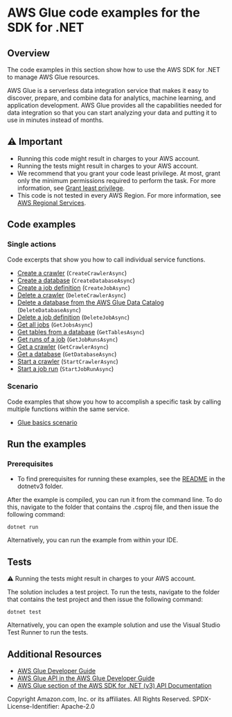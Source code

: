 # AWS Glue code examples for the SDK for .NET

## Overview
The code examples in this section show how to use the AWS SDK for .NET to manage AWS Glue resources.

AWS Glue is a serverless data integration service that makes it easy to discover, prepare, and combine data for analytics, machine learning, and application development. AWS Glue provides all the capabilities needed for data integration so that you can start analyzing your data and putting it to use in minutes instead of months.

## ⚠️ Important
* Running this code might result in charges to your AWS account.
* Running the tests might result in charges to your AWS account.
* We recommend that you grant your code least privilege. At most, grant only the minimum permissions required to perform the task. For more information, see [Grant least privilege](https://docs.aws.amazon.com/IAM/latest/UserGuide/best-practices.html#grant-least-privilege).
* This code is not tested in every AWS Region. For more information, see [AWS Regional Services](https://aws.amazon.com/about-aws/global-infrastructure/regional-product-services).

## Code examples

### Single actions
Code excerpts that show you how to call individual service functions.

- [Create a crawler](scenarios/Glue_Basics_Scenario/Glue_Basics/GlueMethods.cs) (`CreateCrawlerAsync`)
- [Create a database](scenarios/Glue_Basics_Scenario/Glue_Basics/GlueMethods.cs) (`CreateDatabaseAsync`)
- [Create a job definition](scenarios/Glue_Basics_Scenario/Glue_Basics/GlueMethods.cs) (`CreateJobAsync`)
- [Delete a crawler](scenarios/Glue_Basics_Scenario/Glue_Basics/GlueMethods.cs) (`DeleteCrawlerAsync`)
- [Delete a database from the AWS Glue Data Catalog](scenarios/Glue_Basics_Scenario/Glue_Basics/GlueMethods.cs) (`DeleteDatabaseAsync`)
- [Delete a job definition](scenarios/Glue_Basics_Scenario/Glue_Basics/GlueMethods.cs) (`DeleteJobAsync`)
- [Get all jobs](scenarios/Glue_Basics_Scenario/Glue_Basics/GlueMethods.cs) (`GetJobsAsync`)
- [Get tables from a database](scenarios/Glue_Basics_Scenario/Glue_Basics/GlueMethods.cs) (`GetTablesAsync`)
- [Get runs of a job](scenarios/Glue_Basics_Scenario/Glue_Basics/GlueMethods.cs) (`GetJobRunsAsync`)
- [Get a crawler](scenarios/Glue_Basics_Scenario/Glue_Basics/GlueMethods.cs) (`GetCrawlerAsync`)
- [Get a database](scenarios/Glue_Basics_Scenario/Glue_Basics/GlueMethods.cs) (`GetDatabaseAsync`)
- [Start a crawler](scenarios/Glue_Basics_Scenario/Glue_Basics/GlueMethods.cs) (`StartCrawlerAsync`)
- [Start a job run](scenarios/Glue_Basics_Scenario/Glue_Basics/GlueMethods.cs) (`StartJobRunAsync`)

### Scenario

Code examples that show you how to accomplish a specific task by calling
multiple functions within the same service.

- [Glue basics scenario](scenarios/Glue_Basics_Scenario/)

## Run the examples

### Prerequisites
* To find prerequisites for running these examples, see the
  [README](../README.md#Prerequisites) in the dotnetv3 folder.

After the example is compiled, you can run it from the command line. To
do this, navigate to the folder that contains the .csproj file, and then issue
the following command:

```
dotnet run
```

Alternatively, you can run the example from within your IDE.

## Tests
⚠️ Running the tests might result in charges to your AWS account.

The solution includes a test project. To run the tests, navigate to the folder that contains the test project and then issue the following command:

```
dotnet test
```

Alternatively, you can open the example solution and use the Visual Studio Test Runner to run the tests.

## Additional Resources

- [AWS Glue Developer Guide](https://docs.aws.amazon.com/glue/latest/dg/glue-dg.html)
- [AWS Glue API in the AWS Glue Developer Guide](https://docs.aws.amazon.com/glue/latest/dg/aws-glue-api.html)
- [AWS Glue section of the AWS SDK for .NET (v3) API Documentation](https://docs.aws.amazon.com/sdkfornet/v3/apidocs/items/Glue/NGlue.html)

Copyright Amazon.com, Inc. or its affiliates. All Rights Reserved. SPDX-License-Identifier: Apache-2.0